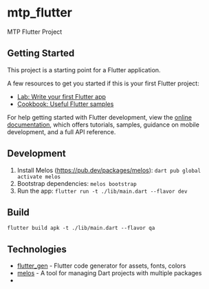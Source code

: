 # mtp_flutter

MTP Flutter Project

## Getting Started

This project is a starting point for a Flutter application.

A few resources to get you started if this is your first Flutter project:

- [Lab: Write your first Flutter app](https://docs.flutter.dev/get-started/codelab)
- [Cookbook: Useful Flutter samples](https://docs.flutter.dev/cookbook)

For help getting started with Flutter development, view the
[online documentation](https://docs.flutter.dev/), which offers tutorials,
samples, guidance on mobile development, and a full API reference.

## Development
1. Install Melos (https://pub.dev/packages/melos):
`dart pub global activate melos`
2. Bootstrap dependencies:
`melos bootstrap`
3. Run the app:
`flutter run -t ./lib/main.dart --flavor dev`

## Build
`flutter build apk -t ./lib/main.dart --flavor qa`

## Technologies
- [flutter_gen](https://pub.dev/packages/flutter_gen) - Flutter code generator for assets, fonts, colors
- [melos](https://pub.dev/packages/melos) - A tool for managing Dart projects with multiple packages
- 